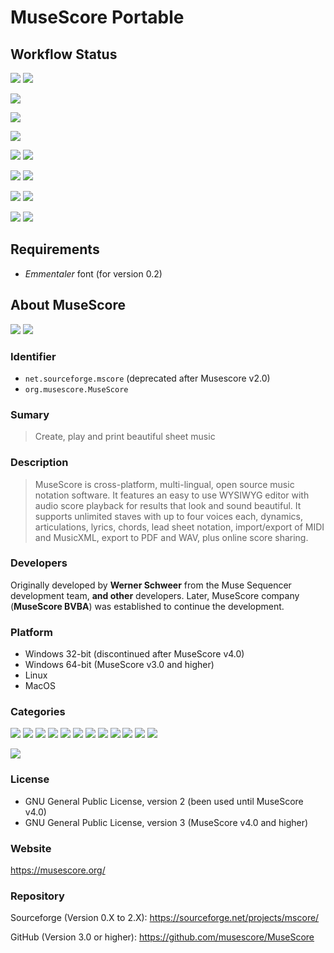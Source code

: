 # MuseScore Portable

## Workflow Status
 ![](https://img.shields.io/badge/version-v0.2-informational)
 ![](https://img.shields.io/badge/build-passed-success)

 ![](https://img.shields.io/badge/version-v0.7-informational)

 ![](https://img.shields.io/badge/version-v0.8-informational)

 ![](https://img.shields.io/badge/version-v0.9-informational)

 ![](https://img.shields.io/badge/version-v1.0-informational)
 ![](https://img.shields.io/badge/build-passed-success)

 ![](https://img.shields.io/badge/version-v2.0-informational)
 ![](https://img.shields.io/badge/build-passed-success)

 ![](https://img.shields.io/badge/version-v3.0-informational)
 ![](https://img.shields.io/badge/build-passed-success)

 ![](https://img.shields.io/badge/version-v4.0-informational)
 ![](https://img.shields.io/badge/build-passed-success)

## Requirements

- *Emmentaler* font (for version 0.2)

## About MuseScore
 ![](https://img.shields.io/badge/-opensource-brightgreen)
 ![](https://img.shields.io/badge/license-GPL_v2_|_GPL_v3-informational)

### Identifier
 - `net.sourceforge.mscore` (deprecated after Musescore v2.0)
 - `org.musescore.MuseScore`

### Sumary
 > Create, play and print beautiful sheet music

### Description
 > MuseScore is cross-platform, multi-lingual, open source music notation software. It features an easy to use WYSIWYG editor with audio score playback for results that look and sound beautiful. It supports unlimited staves with up to four voices each, dynamics, articulations, lyrics, chords, lead sheet notation, import/export of MIDI and MusicXML, export to PDF and WAV, plus online score sharing.

### Developers
 Originally developed by **Werner Schweer** from the Muse Sequencer development team, **and other** developers. Later, MuseScore company (**MuseScore BVBA**) was established to continue the development.

### Platform
 - Windows 32-bit (discontinued after MuseScore v4.0)
 - Windows 64-bit (MuseScore v3.0 and higher)
 - Linux
 - MacOS

### Categories
 ![](https://img.shields.io/badge/-AudioVideo-informational)
 ![](https://img.shields.io/badge/-Audio-informational)
 ![](https://img.shields.io/badge/-Graphics-informational)
 ![](https://img.shields.io/badge/-2DGraphics-informational)
 ![](https://img.shields.io/badge/-VectorGraphics-informational)
 ![](https://img.shields.io/badge/-RasterGraphics-informational)
 ![](https://img.shields.io/badge/-Publishing-informational)
 ![](https://img.shields.io/badge/-Midi-informational)
 ![](https://img.shields.io/badge/-Mixer-informational)
 ![](https://img.shields.io/badge/-Sequencer-informational)
 ![](https://img.shields.io/badge/-Music-informational)
 ![](https://img.shields.io/badge/-Qt-informational)

 ![](https://img.shields.io/badge/-public.app--category.music-informational)

### License
 - GNU General Public License, version 2 (been used until MuseScore v4.0)
 - GNU General Public License, version 3 (MuseScore v4.0 and higher)

### Website
 https://musescore.org/

### Repository

Sourceforge (Version 0.X to 2.X): https://sourceforge.net/projects/mscore/

GitHub (Version 3.0 or higher): https://github.com/musescore/MuseScore
